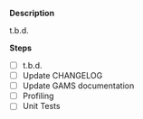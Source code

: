 **Description**

t.b.d.


**Steps**
- [ ] t.b.d.
- [ ] Update CHANGELOG
- [ ] Update GAMS documentation
- [ ] Profiling
- [ ] Unit Tests

